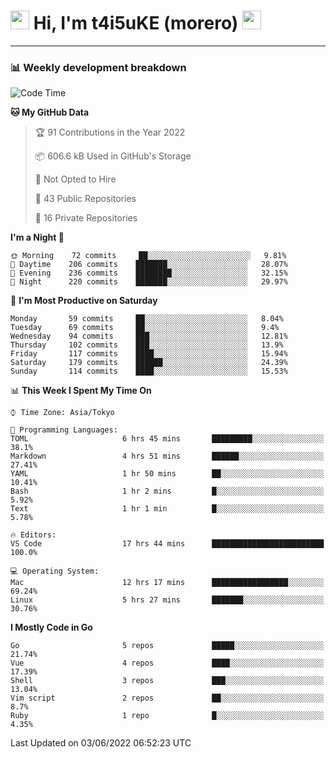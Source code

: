<!-- Title -->
<h1>
    <img src="https://emojis.slackmojis.com/emojis/images/1600385609/10490/cactuar.gif?1600385609" width="30"/> 
    Hi, I'm t4i5uKE (morero) 
    <img src="https://emojis.slackmojis.com/emojis/images/1600385609/10490/cactuar.gif?1600385609" width="30"/>
</h1>

---

<h3> 📊 Weekly development breakdown </h3>
<!-- waka-readme-stats -->

<!--START_SECTION:waka-->
![Code Time](http://img.shields.io/badge/Code%20Time-1%2C091%20hrs%2015%20mins-blue)

**🐱 My GitHub Data** 

> 🏆 91 Contributions in the Year 2022
 > 
> 📦 606.6 kB Used in GitHub's Storage 
 > 
> 🚫 Not Opted to Hire
 > 
> 📜 43 Public Repositories 
 > 
> 🔑 16 Private Repositories  
 > 
**I'm a Night 🦉** 

```text
🌞 Morning    72 commits     ██░░░░░░░░░░░░░░░░░░░░░░░   9.81% 
🌆 Daytime    206 commits    ███████░░░░░░░░░░░░░░░░░░   28.07% 
🌃 Evening    236 commits    ████████░░░░░░░░░░░░░░░░░   32.15% 
🌙 Night      220 commits    ███████░░░░░░░░░░░░░░░░░░   29.97%

```
📅 **I'm Most Productive on Saturday** 

```text
Monday       59 commits     ██░░░░░░░░░░░░░░░░░░░░░░░   8.04% 
Tuesday      69 commits     ██░░░░░░░░░░░░░░░░░░░░░░░   9.4% 
Wednesday    94 commits     ███░░░░░░░░░░░░░░░░░░░░░░   12.81% 
Thursday     102 commits    ███░░░░░░░░░░░░░░░░░░░░░░   13.9% 
Friday       117 commits    ████░░░░░░░░░░░░░░░░░░░░░   15.94% 
Saturday     179 commits    ██████░░░░░░░░░░░░░░░░░░░   24.39% 
Sunday       114 commits    ████░░░░░░░░░░░░░░░░░░░░░   15.53%

```


📊 **This Week I Spent My Time On** 

```text
⌚︎ Time Zone: Asia/Tokyo

💬 Programming Languages: 
TOML                     6 hrs 45 mins       █████████░░░░░░░░░░░░░░░░   38.1% 
Markdown                 4 hrs 51 mins       ██████░░░░░░░░░░░░░░░░░░░   27.41% 
YAML                     1 hr 50 mins        ██░░░░░░░░░░░░░░░░░░░░░░░   10.41% 
Bash                     1 hr 2 mins         █░░░░░░░░░░░░░░░░░░░░░░░░   5.92% 
Text                     1 hr 1 min          █░░░░░░░░░░░░░░░░░░░░░░░░   5.78%

🔥 Editors: 
VS Code                  17 hrs 44 mins      █████████████████████████   100.0%

💻 Operating System: 
Mac                      12 hrs 17 mins      █████████████████░░░░░░░░   69.24% 
Linux                    5 hrs 27 mins       ███████░░░░░░░░░░░░░░░░░░   30.76%

```

**I Mostly Code in Go** 

```text
Go                       5 repos             █████░░░░░░░░░░░░░░░░░░░░   21.74% 
Vue                      4 repos             ████░░░░░░░░░░░░░░░░░░░░░   17.39% 
Shell                    3 repos             ███░░░░░░░░░░░░░░░░░░░░░░   13.04% 
Vim script               2 repos             ██░░░░░░░░░░░░░░░░░░░░░░░   8.7% 
Ruby                     1 repo              █░░░░░░░░░░░░░░░░░░░░░░░░   4.35%

```



 Last Updated on 03/06/2022 06:52:23 UTC
<!--END_SECTION:waka-->
